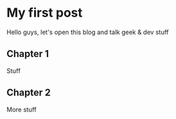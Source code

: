My first post
=============

Hello guys, let's open this blog and talk geek & dev stuff

## Chapter 1

Stuff

## Chapter 2

More stuff
